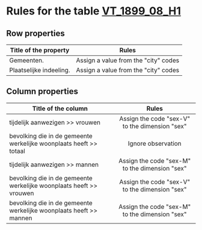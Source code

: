 # Rules for the table [VT_1899_08_H1](https://github.com/cgueret/DataDump/blob/master/xls-marked/VT_1899_08_H1_marked.xls?raw=true)
## Row properties
| Title of the property | Rules |
| --------------------- |:-----:|
| Gemeenten. | Assign a value from the "city" codes |
| Plaatselijke indeeling. | Assign a value from the "city" codes |
## Column properties
| Title of the column | Rules |
| --------------------- |:-----:|
| tijdelijk aanwezigen >> vrouwen | Assign the code "sex-V" to the dimension "sex" |
| bevolking die in de gemeente werkelijke woonplaats heeft >> totaal | Ignore observation |
| tijdelijk aanwezigen >> mannen | Assign the code "sex-M" to the dimension "sex" |
| bevolking die in de gemeente werkelijke woonplaats heeft >> vrouwen | Assign the code "sex-V" to the dimension "sex" |
| bevolking die in de gemeente werkelijke woonplaats heeft >> mannen | Assign the code "sex-M" to the dimension "sex" |
